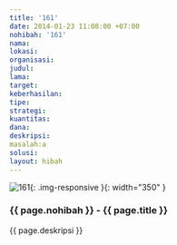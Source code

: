 ```yaml
---
title: '161'
date: 2014-01-23 11:08:00 +07:00
nohibah: '161'
nama:
lokasi:
organisasi:
judul:
lama:
target:
keberhasilan:
tipe:
strategi:
kuantitas:
dana:
deskripsi:
masalah:a
solusi:
layout: hibah
---
```


![161](/static/img/hibahcms/161.png){: .img-responsive }{: width="350" }

### {{ page.nohibah }} - {{ page.title }}

{{ page.deskripsi }}
